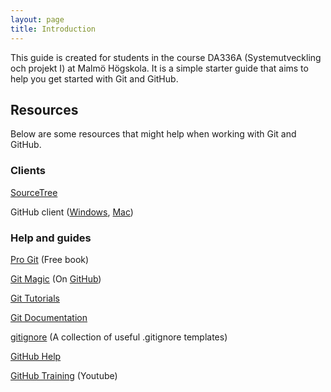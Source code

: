 ```yaml
---
layout: page
title: Introduction
---
```


This guide is created for students in the course DA336A (Systemutveckling och projekt I) at Malmö Högskola. It is a simple starter guide that aims to help you get started with Git and GitHub.

## Resources

Below are some resources that might help when working with Git and GitHub.

### Clients

[SourceTree](http://www.sourcetreeapp.com/)

GitHub client ([Windows](https://windows.github.com/), [Mac](https://mac.github.com/))

### Help and guides

[Pro Git](https://progit.org/) (Free book)

[Git Magic](http://www-cs-students.stanford.edu/~blynn/gitmagic/) (On [GitHub](https://github.com/blynn/gitmagic))

[Git Tutorials](https://www.atlassian.com/git/tutorials/)

[Git Documentation](http://git-scm.com/documentation)

[gitignore](https://github.com/github/gitignore) (A collection of useful .gitignore templates)

[GitHub Help](https://help.github.com/)

[GitHub Training](https://www.youtube.com/playlist?list=PL0lo9MOBetEHhfG9vJzVCTiDYcbhAiEqL) (Youtube)